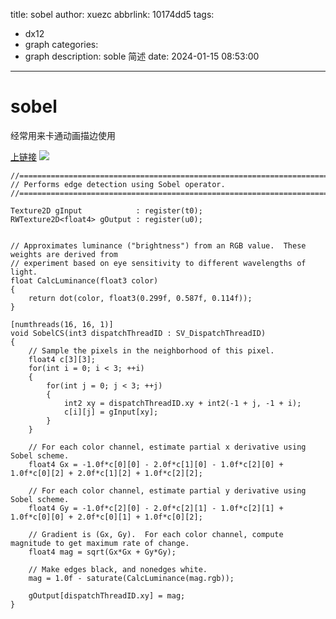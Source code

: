 title: sobel
author: xuezc
abbrlink: 10174dd5
tags:
  - dx12
  - graph
categories:
  - graph
description: soble 简述
date: 2024-01-15 08:53:00
---
# sobel
经常用来卡通动画描边使用

[上链接](https://blog.sciencenet.cn/blog-425437-1139187.html "sobel链接")
<img src="/images/sobel_1.png">
```
//=============================================================================
// Performs edge detection using Sobel operator.
//=============================================================================

Texture2D gInput            : register(t0);
RWTexture2D<float4> gOutput : register(u0);


// Approximates luminance ("brightness") from an RGB value.  These weights are derived from
// experiment based on eye sensitivity to different wavelengths of light.
float CalcLuminance(float3 color)
{
    return dot(color, float3(0.299f, 0.587f, 0.114f));
}

[numthreads(16, 16, 1)]
void SobelCS(int3 dispatchThreadID : SV_DispatchThreadID)
{
    // Sample the pixels in the neighborhood of this pixel.
	float4 c[3][3];
	for(int i = 0; i < 3; ++i)
	{
		for(int j = 0; j < 3; ++j)
		{
			int2 xy = dispatchThreadID.xy + int2(-1 + j, -1 + i);
			c[i][j] = gInput[xy]; 
		}
	}

	// For each color channel, estimate partial x derivative using Sobel scheme.
	float4 Gx = -1.0f*c[0][0] - 2.0f*c[1][0] - 1.0f*c[2][0] + 1.0f*c[0][2] + 2.0f*c[1][2] + 1.0f*c[2][2];

	// For each color channel, estimate partial y derivative using Sobel scheme.
	float4 Gy = -1.0f*c[2][0] - 2.0f*c[2][1] - 1.0f*c[2][1] + 1.0f*c[0][0] + 2.0f*c[0][1] + 1.0f*c[0][2];

	// Gradient is (Gx, Gy).  For each color channel, compute magnitude to get maximum rate of change.
	float4 mag = sqrt(Gx*Gx + Gy*Gy);

	// Make edges black, and nonedges white.
	mag = 1.0f - saturate(CalcLuminance(mag.rgb));

	gOutput[dispatchThreadID.xy] = mag;
}

```